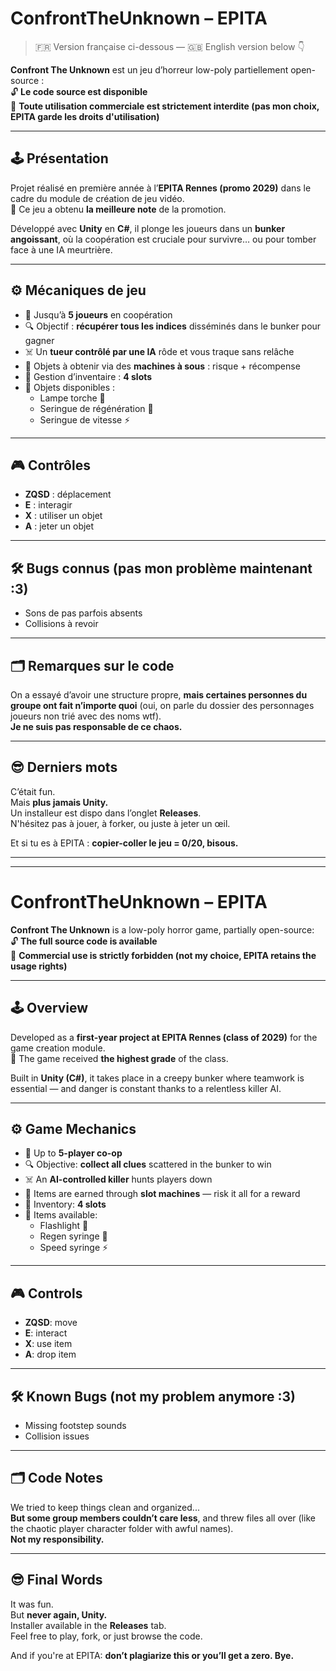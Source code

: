 # ConfrontTheUnknown – EPITA

> 🇫🇷 Version française ci-dessous — 🇬🇧 English version below 👇

**Confront The Unknown** est un jeu d’horreur low-poly partiellement open-source :  
🔓 **Le code source est disponible**  
🚫 **Toute utilisation commerciale est strictement interdite (pas mon choix, EPITA garde les droits d'utilisation)**

---

## 🕹️ Présentation

Projet réalisé en première année à l’**EPITA Rennes (promo 2029)** dans le cadre du module de création de jeu vidéo.  
🎉 Ce jeu a obtenu **la meilleure note** de la promotion.

Développé avec **Unity** en **C#**, il plonge les joueurs dans un **bunker angoissant**, où la coopération est cruciale pour survivre… ou pour tomber face à une IA meurtrière.

---

## ⚙️ Mécaniques de jeu

- 👥 Jusqu’à **5 joueurs** en coopération
- 🔍 Objectif : **récupérer tous les indices** disséminés dans le bunker pour gagner
- ☠️ Un **tueur contrôlé par une IA** rôde et vous traque sans relâche
- 🎰 Objets à obtenir via des **machines à sous** : risque + récompense
- 🧠 Gestion d’inventaire : **4 slots**
- 🧰 Objets disponibles :
  - Lampe torche 🔦
  - Seringue de régénération 💉
  - Seringue de vitesse ⚡

---

## 🎮 Contrôles

- **ZQSD** : déplacement  
- **E** : interagir  
- **X** : utiliser un objet  
- **A** : jeter un objet  

---

## 🛠️ Bugs connus (pas mon problème maintenant :3)

- Sons de pas parfois absents
- Collisions à revoir

---

## 🗂️ Remarques sur le code

On a essayé d’avoir une structure propre, **mais certaines personnes du groupe ont fait n’importe quoi** (oui, on parle du dossier des personnages joueurs non trié avec des noms wtf).  
**Je ne suis pas responsable de ce chaos.**

---

## 😎 Derniers mots

C’était fun.  
Mais **plus jamais Unity.**  
Un installeur est dispo dans l’onglet **Releases**.  
N'hésitez pas à jouer, à forker, ou juste à jeter un œil.

Et si tu es à EPITA : **copier-coller le jeu = 0/20, bisous.**

---

---

# ConfrontTheUnknown – EPITA

**Confront The Unknown** is a low-poly horror game, partially open-source:  
🔓 **The full source code is available**  
🚫 **Commercial use is strictly forbidden (not my choice, EPITA retains the usage rights)**

---

## 🕹️ Overview

Developed as a **first-year project at EPITA Rennes (class of 2029)** for the game creation module.  
🎉 The game received **the highest grade** of the class.

Built in **Unity (C#)**, it takes place in a creepy bunker where teamwork is essential — and danger is constant thanks to a relentless killer AI.

---

## ⚙️ Game Mechanics

- 👥 Up to **5-player co-op**
- 🔍 Objective: **collect all clues** scattered in the bunker to win
- ☠️ An **AI-controlled killer** hunts players down
- 🎰 Items are earned through **slot machines** — risk it all for a reward
- 🧠 Inventory: **4 slots**
- 🧰 Items available:
  - Flashlight 🔦
  - Regen syringe 💉
  - Speed syringe ⚡

---

## 🎮 Controls

- **ZQSD**: move  
- **E**: interact  
- **X**: use item  
- **A**: drop item  

---

## 🛠️ Known Bugs (not my problem anymore :3)

- Missing footstep sounds
- Collision issues

---

## 🗂️ Code Notes

We tried to keep things clean and organized...  
**But some group members couldn’t care less**, and threw files all over (like the chaotic player character folder with awful names).  
**Not my responsibility.**

---

## 😎 Final Words

It was fun.  
But **never again, Unity.**  
Installer available in the **Releases** tab.  
Feel free to play, fork, or just browse the code.

And if you're at EPITA: **don’t plagiarize this or you’ll get a zero. Bye.**

